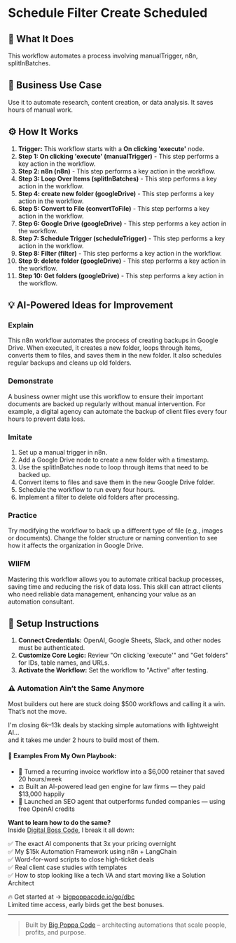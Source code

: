 # Schedule Filter Create Scheduled

## 🚀 What It Does
This workflow automates a process involving manualTrigger, n8n, splitInBatches.

## 💼 Business Use Case
Use it to automate research, content creation, or data analysis. It saves hours of manual work.

## ⚙️ How It Works
1.  **Trigger:** This workflow starts with a **On clicking 'execute'** node.
2. **Step 1: On clicking 'execute' (manualTrigger)** - This step performs a key action in the workflow.
3. **Step 2: n8n (n8n)** - This step performs a key action in the workflow.
4. **Step 3: Loop Over Items (splitInBatches)** - This step performs a key action in the workflow.
5. **Step 4: create new folder (googleDrive)** - This step performs a key action in the workflow.
6. **Step 5: Convert to File (convertToFile)** - This step performs a key action in the workflow.
7. **Step 6: Google Drive (googleDrive)** - This step performs a key action in the workflow.
8. **Step 7: Schedule Trigger (scheduleTrigger)** - This step performs a key action in the workflow.
9. **Step 8: Filter (filter)** - This step performs a key action in the workflow.
10. **Step 9: delete folder (googleDrive)** - This step performs a key action in the workflow.
11. **Step 10: Get folders (googleDrive)** - This step performs a key action in the workflow.

## 💡 AI-Powered Ideas for Improvement
### Explain
This n8n workflow automates the process of creating backups in Google Drive. When executed, it creates a new folder, loops through items, converts them to files, and saves them in the new folder. It also schedules regular backups and cleans up old folders.

### Demonstrate
A business owner might use this workflow to ensure their important documents are backed up regularly without manual intervention. For example, a digital agency can automate the backup of client files every four hours to prevent data loss.

### Imitate
1. Set up a manual trigger in n8n.
2. Add a Google Drive node to create a new folder with a timestamp.
3. Use the splitInBatches node to loop through items that need to be backed up.
4. Convert items to files and save them in the new Google Drive folder.
5. Schedule the workflow to run every four hours.
6. Implement a filter to delete old folders after processing.

### Practice
Try modifying the workflow to back up a different type of file (e.g., images or documents). Change the folder structure or naming convention to see how it affects the organization in Google Drive.

### WIIFM
Mastering this workflow allows you to automate critical backup processes, saving time and reducing the risk of data loss. This skill can attract clients who need reliable data management, enhancing your value as an automation consultant.

## 🔧 Setup Instructions
1. **Connect Credentials:** OpenAI, Google Sheets, Slack, and other nodes must be authenticated.
2. **Customize Core Logic:** Review "On clicking 'execute'" and "Get folders" for IDs, table names, and URLs.
3. **Activate the Workflow:** Set the workflow to "Active" after testing.

### ⚠️ Automation Ain’t the Same Anymore

Most builders out here are stuck doing $500 workflows and calling it a win.  
That’s not the move.  

I'm closing $6k–$13k deals by stacking simple automations with lightweight AI...  
and it takes me under 2 hours to build most of them.

#### 🧠 Examples From My Own Playbook:
- 🔁 Turned a recurring invoice workflow into a $6,000 retainer that saved 20 hours/week  
- ⚖️ Built an AI-powered lead gen engine for law firms — they paid $13,000 happily  
- 🚀 Launched an SEO agent that outperforms funded companies — using free OpenAI credits  

**Want to learn how to do the same?**  
Inside [Digital Boss Code](https://bigpoppacode.io/go/dbc), I break it all down:

✅ The exact AI components that 3x your pricing overnight  
✅ My $15k Automation Framework using n8n + LangChain  
✅ Word-for-word scripts to close high-ticket deals  
✅ Real client case studies with templates  
✅ How to stop looking like a tech VA and start moving like a Solution Architect  

🔥 Get started at → [bigpoppacode.io/go/dbc](https://bigpoppacode.io/go/dbc)  
Limited time access, early birds get the best bonuses.

---
> Built by [Big Poppa Code](https://bigpoppacode.io) – architecting automations that scale people, profits, and purpose.
